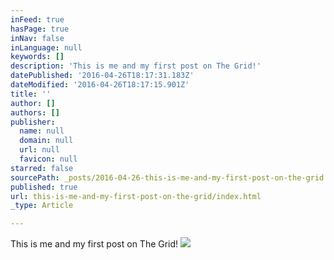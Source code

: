 ```yaml
---
inFeed: true
hasPage: true
inNav: false
inLanguage: null
keywords: []
description: 'This is me and my first post on The Grid!'
datePublished: '2016-04-26T18:17:31.183Z'
dateModified: '2016-04-26T18:17:15.901Z'
title: ''
author: []
authors: []
publisher:
  name: null
  domain: null
  url: null
  favicon: null
starred: false
sourcePath: _posts/2016-04-26-this-is-me-and-my-first-post-on-the-grid.md
published: true
url: this-is-me-and-my-first-post-on-the-grid/index.html
_type: Article

---
```

This is me and my first post on The Grid!
![](https://the-grid-user-content.s3-us-west-2.amazonaws.com/37426a00-4727-4db3-ac3e-b7dd39cae5da.jpg)